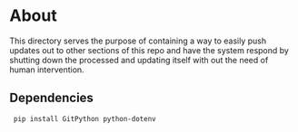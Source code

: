 # About
This directory serves the purpose of containing a way to easily push updates out to other sections of this repo and have the system respond by shutting down the processed and updating itself with out the need of human intervention.

## Dependencies
``` pip install GitPython python-dotenv```
